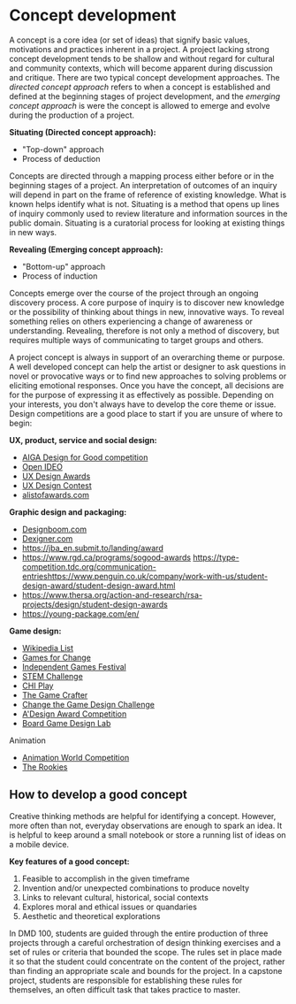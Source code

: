 # Concept development

A concept is a core idea \(or set of ideas\) that signify basic values, motivations and practices inherent in a project. A project lacking strong concept development tends to be shallow and without regard for cultural and community contexts, which will become apparent during discussion and critique. There are two typical concept development approaches. The _directed concept approach_ refers to when a concept is established and defined at the beginning stages of project development, and the _emerging concept approach_ is were the concept is allowed to emerge and evolve during the production of a project.

**Situating \(Directed concept approach\):**

* "Top-down" approach
* Process of deduction

Concepts are directed through a mapping process either before or in the beginning stages of a project. An interpretation of outcomes of an inquiry will depend in part on the frame of reference of existing knowledge. What is known helps identify what is not. Situating is a method that opens up lines of inquiry commonly used to review literature and information sources in the public domain. Situating is a curatorial process for looking at existing things in new ways.

**Revealing \(Emerging concept approach\):**

* "Bottom-up" approach
* Process of induction

Concepts emerge over the course of the project through an ongoing discovery process. A core purpose of inquiry is to discover new knowledge or the possibility of thinking about things in new, innovative ways. To reveal something relies on others experiencing a change of awareness or understanding. Revealing, therefore is not only a method of discovery, but requires multiple ways of communicating to target groups and others.

A project concept is always in support of an overarching theme or purpose. A well developed concept can help the artist or designer to ask questions in novel or provocative ways or to find new approaches to solving problems or eliciting emotional responses. Once you have the concept, all decisions are for the purpose of expressing it as effectively as possible. Depending on your interests, you don't always have to develop the core theme or issue. Design competitions are a good place to start if you are unsure of where to begin:

**UX, product, service and social design:**

* [AIGA Design for Good competition](https://www.aiga.org/design-for-good)
* [Open IDEO](https://www.openideo.com/)
* [UX Design Awards](https://ux-design-awards.com/en/)
* [UX Design Contest](https://uxdesigncontest.com/)
* [alistofawards.com](https://www.alistofawards.com/best-student-awards-competitions)

**Graphic design and packaging:**

* [Designboom.com](https://www.designboom.com/competitions/all/)
* [Dexigner.com](https://www.dexigner.com/design-competitions)
* https://jba_en.submit.to/landing/award
* https://www.rgd.ca/programs/sogood-awards
https://type-competition.tdc.org/communication-entrieshttps://www.penguin.co.uk/company/work-with-us/student-design-award/student-design-award.html
* https://www.thersa.org/action-and-research/rsa-projects/design/student-design-awards
* https://young-package.com/en/

**Game design:**

* [Wikipedia List](https://en.wikipedia.org/wiki/Category:Video_game_development_competitions)
* [Games for Change](http://www.gamesforchange.org/studentchallenge/)
* [Independent Games Festival](http://www.igf.com/submit-your-game)
* [STEM Challenge](https://stemchallenge.org/)
* [CHI Play](https://chiplay.acm.org/2019/competition/)
* [The Game Crafter](https://www.thegamecrafter.com/contests)
* [Change the Game Design Challenge](https://play.google.com/about/changethegame/designchallenge2019/)
* [A'Design Award Competition](https://competition.adesignaward.com/competitions/videogame.html)
* [Board Game Design Lab](http://www.boardgamedesignlab.com/contest/)

Animation

* [Animation World Competition](https://www.awn.com/events/contests)
* [The Rookies](https://www.therookies.co/contests)


## How to develop a good concept

Creative thinking methods are helpful for identifying a concept. However, more often than not, everyday observations are enough to spark an idea. It is helpful to keep around a small notebook or store a running list of ideas on a mobile device.

**Key features of a good concept:**

1. Feasible to accomplish in the given timeframe
2. Invention and/or unexpected combinations to produce novelty 
3. Links to relevant cultural, historical, social contexts
4. Explores moral and ethical issues or quandaries
5. Aesthetic and theoretical explorations

In DMD 100, students are guided through the entire production of three projects through a careful orchestration of design thinking exercises and a set of rules or criteria that bounded the scope. The rules set in place made it so that the student could concentrate on the content of the project, rather than finding an appropriate scale and bounds for the project. In a capstone project, students are responsible for establishing these rules for themselves, an often difficult task that takes practice to master.

